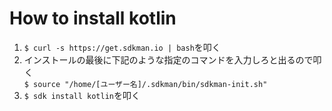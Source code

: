 # How to install kotlin
1. `$ curl -s https://get.sdkman.io | bash`を叩く
2. インストールの最後に下記のような指定のコマンドを入力しろと出るので叩く  
   `$ source "/home/[ユーザー名]/.sdkman/bin/sdkman-init.sh"`
3. `$ sdk install kotlin`を叩く
